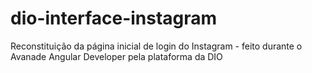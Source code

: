 # dio-interface-instagram
Reconstituição da página inicial de login do Instagram - feito durante o Avanade Angular Developer pela plataforma da DIO

